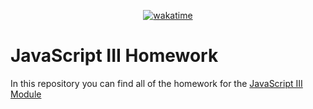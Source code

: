 <div align="center">

  [![wakatime](https://wakatime.com/badge/github/Amir-Pourhadi/Learn-JavaScript.svg)](https://wakatime.com/badge/github/Amir-Pourhadi/Learn-JavaScript)

</div>

# JavaScript III Homework

In this repository you can find all of the homework for the [JavaScript III Module](https://codeyourfuture.github.io/syllabus-master/js-core-3/)
